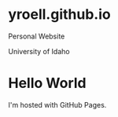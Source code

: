 # yroell.github.io
Personal Website

University of Idaho

<!DOCTYPE html>
<html>
<body>
<h1>Hello World</h1>
<p>I'm hosted with GitHub Pages.</p>
</body>
</html>
